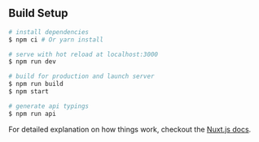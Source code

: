 ## Build Setup

``` bash
# install dependencies
$ npm ci # Or yarn install

# serve with hot reload at localhost:3000
$ npm run dev

# build for production and launch server
$ npm run build
$ npm start

# generate api typings
$ npm run api
```

For detailed explanation on how things work, checkout the [Nuxt.js docs](https://github.com/nuxt/nuxt.js).

